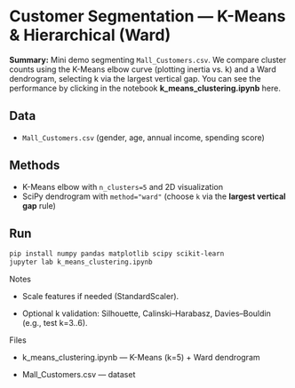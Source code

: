# Customer Segmentation — K-Means & Hierarchical (Ward)

**Summary:** Mini demo segmenting `Mall_Customers.csv`. We compare cluster counts using the K-Means elbow curve (plotting inertia vs. k) and a Ward dendrogram, selecting k via the largest vertical gap.
You can see the performance by clicking in the notebook **k_means_clustering.ipynb** here.

## Data
- `Mall_Customers.csv` (gender, age, annual income, spending score)

## Methods
- K-Means elbow with `n_clusters=5` and 2D visualization
- SciPy dendrogram with `method="ward"` (choose `k` via the **largest vertical gap** rule)

## Run
```bash
pip install numpy pandas matplotlib scipy scikit-learn
jupyter lab k_means_clustering.ipynb
```

Notes

- Scale features if needed (StandardScaler).

- Optional k validation: Silhouette, Calinski–Harabasz, Davies–Bouldin (e.g., test k=3..6).

Files

- k_means_clustering.ipynb — K-Means (k=5) + Ward dendrogram

- Mall_Customers.csv — dataset

